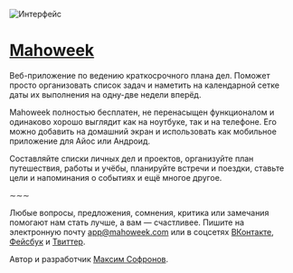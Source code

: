 ![Интерфейс](https://mahoweek.com/img/interface.png?v=4)

# [Mahoweek](https://mahoweek.com)

Веб-приложение по ведению краткосрочного плана дел. Поможет просто организовать список задач и наметить на календарной сетке даты их выполнения на одну-две недели вперёд.

Mahoweek полностью бесплатен, не перенасыщен функционалом и одинаково хорошо выглядит как на ноутбуке, так и на телефоне. Его можно добавить на домашний экран и использовать как мобильное приложение для Айос или Андроид.

Составляйте списки личных дел и проектов, организуйте план путешествия, работы и учёбы, планируйте встречи и поездки, ставьте цели и напоминания о событиях и ещё многое другое.

∼∼∼

Любые вопросы, предложения, сомнения, критика или замечания помогают нам стать лучше, а вам — счастливее. Пишите на электронную почту app@mahoweek.com или в соцсетях [ВКонтакте](https://vk.com/mahoweek), [Фейсбук](https://fb.com/mahoweekapp) и [Твиттер](https://twitter.com/mahoweek).

Автор и разработчик [Максим Софронов](https://github.com/imaxsof).
